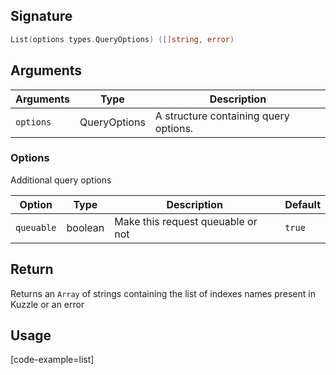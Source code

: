 ## Signature

```go
List(options types.QueryOptions) ([]string, error)
```

## Arguments

| Arguments     | Type        | Description |
|---------------|-------------|----------------------------------------|
| ``options``   | QueryOptions | A structure containing query options. |

### __Options__

Additional query options

| Option   | Type    | Description                       | Default |
| -------- | ------- | --------------------------------- | ------- |
| `queuable` | boolean | Make this request queuable or not | `true`    |

## Return

Returns an `Array` of strings containing the list of indexes names present in Kuzzle or an error

## Usage

[code-example=list]